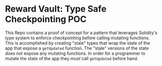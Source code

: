# Reward Vault: Type Safe Checkpointing POC

This Repo contains a proof of concept for a pattern that leverages Solidity's
type system to enforce checkpointing before calling mutating functions. This is
accomplished by creating "stale" types that wrap the state of the app that
expose a `getUpdated` function. The "stale" versions of the state does not
expose any mutating functions. In order for a programmer to mutate the state of
the app they _must_ call `getUpdated` before hand.